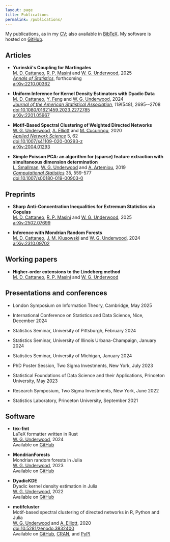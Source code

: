 ```yaml
---
layout: page
title: Publications
permalink: /publications/
---
```


My publications,
as in my
[CV](https://github.com/WGUNDERWOOD/wgu-cv/blob/main/WGUnderwood.pdf);
also available in
[BibTeX](https://github.com/WGUNDERWOOD/wgu-cv/blob/main/WGUnderwood.bib).
My software is hosted on
[GitHub](https://github.com/WGUNDERWOOD).

## Articles

- **Yurinskii's Coupling for Martingales** <br>
[M. D. Cattaneo][mdcattaneo],
[R. P. Masini][rpmasini]
and [W. G. Underwood][wgunderwood],
2025 <br>
[*Annals of Statistics*](
https://imstat.org/journals-and-publications/annals-of-statistics/),
forthcoming <br>
[arXiv:2210.00362](https://arxiv.org/abs/2210.00362) <br>

- **Uniform Inference for Kernel Density Estimators with Dyadic Data** <br>
[M. D. Cattaneo][mdcattaneo],
[Y. Feng][yfeng]
and [W. G. Underwood][wgunderwood],
2024 <br>
[*Journal of the American Statistical Association*](
https://www.tandfonline.com/toc/uasa20/current),
*119*(548), 2695--2708 <br>
[doi:10.1080/01621459.2023.2272785](
https://doi.org/10.1080/01621459.2023.2272785) <br>
[arXiv:2201.05967](https://arxiv.org/abs/2201.05967) <br>

- **Motif-Based Spectral Clustering of Weighted Directed Networks** <br>
[W. G. Underwood][wgunderwood],
[A. Elliott][aelliott]
and [M. Cucuringu][mcucuringu],
2020 <br>
[*Applied Network Science*](https://appliednetsci.springeropen.com/)
5, 62 <br>
[doi:10.1007/s41109-020-00293-z](
https://doi.org/doi:10.1007/s41109-020-00293-z) <br>
[arXiv:2004.01293](https://arxiv.org/abs/2004.01293) <br>

- **Simple Poisson PCA: an algorithm for (sparse) feature extraction
with simultaneous dimension determination** <br>
[L. Smallman][lsmallman],
[W. G. Underwood][wgunderwood]
and [A. Artemiou][aartemiou],
2019 <br>
[*Computational Statistics*](https://link.springer.com/journal/180)
35, 559-577 <br>
[doi:10.1007/s00180-019-00903-0](
https://doi.org/doi:10.1007/s00180-019-00903-0) <br>

## Preprints

- **Sharp Anti-Concentration Inequalities for Extremum Statistics via Copulas** <br>
[M. D. Cattaneo][mdcattaneo],
[R. P. Masini][rpmasini]
and [W. G. Underwood][wgunderwood],
2025 <br>
[arXiv:2502.07699](https://arxiv.org/abs/2502.07699) <br>

- **Inference with Mondrian Random Forests** <br>
[M. D. Cattaneo][mdcattaneo],
[J. M. Klusowski][jmklusowski]
and [W. G. Underwood][wgunderwood],
2024 <br>
[arXiv:2310.09702](https://arxiv.org/abs/2310.09702) <br>

## Working papers

- **Higher-order extensions to the Lindeberg method** <br>
[M. D. Cattaneo][mdcattaneo],
[R. P. Masini][rpmasini]
and [W. G. Underwood][wgunderwood] <br>

## Presentations and conferences

- London Symposium on Information Theory,
Cambridge,
May 2025

- International Conference on Statistics and Data Science,
Nice,
December 2024

- Statistics Seminar,
University of Pittsburgh,
February 2024

- Statistics Seminar,
University of Illinois Urbana-Champaign,
January 2024

- Statistics Seminar,
University of Michigan,
January 2024

- PhD Poster Session,
Two Sigma Investments, New York,
July 2023

- Statistical Foundations of Data Science and their Applications,
Princeton University,
May 2023

- Research Symposium,
Two Sigma Investments, New York,
June 2022

- Statistics Laboratory,
Princeton University,
September 2021

## Software

- **tex-fmt** <br>
LaTeX formatter written in Rust <br>
[W. G. Underwood][wgunderwood],
2024 <br>
Available on
[GitHub](https://github.com/WGUNDERWOOD/tex-fmt) <br>

- **MondrianForests** <br>
Mondrian random forests in Julia <br>
[W. G. Underwood][wgunderwood],
2023 <br>
Available on
[GitHub](https://github.com/WGUNDERWOOD/MondrianForests.jl) <br>

- **DyadicKDE** <br>
Dyadic kernel density estimation in Julia <br>
[W. G. Underwood][wgunderwood],
2022 <br>
Available on
[GitHub](https://github.com/WGUNDERWOOD/DyadicKDE.jl) <br>

- **motifcluster** <br>
Motif-based spectral clustering of directed networks
in R, Python and Julia <br>
[W. G. Underwood][wgunderwood]
and [A. Elliott][aelliott],
2020 <br>
[doi:10.5281/zenodo.3832400](https://doi.org/10.5281/zenodo.3832400) <br>
Available on
[GitHub](https://github.com/WGUNDERWOOD/motifcluster),
[CRAN](https://cran.r-project.org/web/packages/motifcluster/index.html),
and [PyPI](https://pypi.org/project/motifcluster/) <br>

[wgunderwood]: /
[aartemiou]: https://artemioua.com/
[mcucuringu]: https://scholar.google.com/citations?user=GFvVRzwAAAAJ&hl=en
[mdcattaneo]: https://cattaneo.princeton.edu/
[yfeng]: https://sites.google.com/site/yingjieum/
[aelliott]: https://www.turing.ac.uk/people/researchers/andrew-elliott
[lsmallman]: https://scholar.google.co.uk/citations?user=B1A0KykAAAAJ&hl=en
[rpmasini]: https://anson.ucdavis.edu/~rmasini/bio.html
[jmklusowski]: https://klusowski.princeton.edu/
[rchandak]: https://rajitachandak.github.io/

